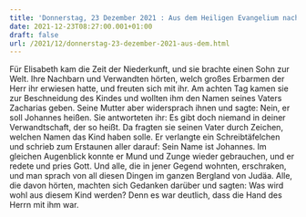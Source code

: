 ```yaml
---
title: 'Donnerstag, 23 Dezember 2021 : Aus dem Heiligen Evangelium nach Lukas - Lk 1,57-66.'
date: 2021-12-23T08:27:00.001+01:00
draft: false
url: /2021/12/donnerstag-23-dezember-2021-aus-dem.html
---
```


Für Elisabeth kam die Zeit der Niederkunft, und sie brachte einen Sohn zur Welt. Ihre Nachbarn und Verwandten hörten, welch großes Erbarmen der Herr ihr erwiesen hatte, und freuten sich mit ihr. Am achten Tag kamen sie zur Beschneidung des Kindes und wollten ihm den Namen seines Vaters Zacharias geben. Seine Mutter aber widersprach ihnen und sagte: Nein, er soll Johannes heißen. Sie antworteten ihr: Es gibt doch niemand in deiner Verwandtschaft, der so heißt. Da fragten sie seinen Vater durch Zeichen, welchen Namen das Kind haben solle. Er verlangte ein Schreibtäfelchen und schrieb zum Erstaunen aller darauf: Sein Name ist Johannes. Im gleichen Augenblick konnte er Mund und Zunge wieder gebrauchen, und er redete und pries Gott. Und alle, die in jener Gegend wohnten, erschraken, und man sprach von all diesen Dingen im ganzen Bergland von Judäa. Alle, die davon hörten, machten sich Gedanken darüber und sagten: Was wird wohl aus diesem Kind werden? Denn es war deutlich, dass die Hand des Herrn mit ihm war.